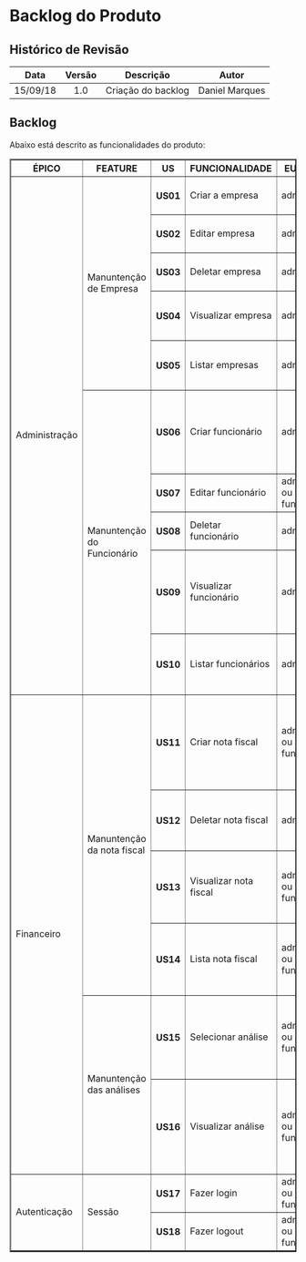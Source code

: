 # Backlog do Produto

## Histórico de Revisão

| Data | Versão | Descrição | Autor |
|:----:|:------:|:---------:|:-----:|
| 15/09/18 | 1.0 | Criação do backlog | Daniel Marques |

## Backlog

Abaixo está descrito as funcionalidades do produto:

<table border="2">
  <tr>
    <th>ÉPICO</th>
    <th>FEATURE</th>
    <th>US</th>
    <th>FUNCIONALIDADE</th>
    <th>EU, COMO...</th>
    <th>DESEJO...</th>
    <th>PARA...</th>
    <th>PRIORIDADE</th>
    <th>PONTUAÇÃO</th>
    <th>STATUS</th>
  </tr>
  <tr>
    <td rowspan="10">Administração</td>
    <td rowspan="5">Manuntenção de Empresa</td>
    <th>US01</th>
    <td>Criar a empresa</td>
    <td>administrador</td>
    <td>criar uma empresa</td>
    <td>adicionar funcionários a essa empresa</td>
    <td>Must</td>
    <td>5</td>
    <td>Não implementado</td>
  </tr>
  <tr>
    <th>US02</th>
    <td>Editar empresa</td>
    <td>administrador</td>
    <td>editar uma empresa</td>
    <td>modificar informações da empresa</td>
    <td>Should</td>
    <td>5</td>
    <td>Não implementado</td>
  </tr>
  <tr>
    <th>US03</th>
    <td>Deletar empresa</td>
    <td>administrador</td>
    <td>deletar uma empresa</td>
    <td>apagar informações da empresa</td>
    <td>Should</td>
    <td>5</td>
    <td>Não implementado</td>
  </tr>
  <tr>
    <th>US04</th>
    <td>Visualizar empresa</td>
    <td>administrador</td>
    <td>visualizar uma empresa</td>
    <td>ter conhecimento dos dados da empresa</td>
    <td>Should</td>
    <td>5</td>
    <td>Não implementado</td>
  </tr>
  <tr>
    <th>US05</th>
    <td>Listar empresas</td>
    <td>administrador</td>
    <td>visualizar a lista de empresas</td>
    <td>ter conhecimento das empresas registradas</td>
    <td>Should</td>
    <td>5</td>
    <td>Não implementado</td>
  </tr>
  <tr>
    <td rowspan="5">Manuntenção do Funcionário</td>
    <th>US06</th>
    <td>Criar funcionário</td>
    <td>administrador</td>
    <td>criar a conta de um funcionário</td>
    <td>o funcionário ter acesso aos dados financeiros da empresa dentro do sistema</td>
    <td>Must</td>
    <td>5</td>
    <td>Não implementado</td>
  </tr>
  <tr>
    <th>US07</th>
    <td>Editar funcionário</td>
    <td>administrador ou funcionário</td>
    <td>editar os dados da minha conta</td>
    <td>manter os meus dados atualizados</td>
    <td>Should</td>
    <td>5</td>
    <td>Não implementado</td>
  </tr>
  <tr>
    <th>US08</th>
    <td>Deletar funcionário</td>
    <td>administrador</td>
    <td>deletar a conta de um funcionário</td>
    <td>apagar conta não utilizada mais</td>
    <td>Should</td>
    <td>5</td>
    <td>Não implementado</td>
  </tr>
  <tr>
    <th>US09</th>
    <td>Visualizar funcionário</td>
    <td>administrador</td>
    <td>visualizar a conta de um funcionário</td>
    <td>ter conhecimento dos dados do funcionário e a empresa relacionada a ele</td>
    <td>Should</td>
    <td>5</td>
    <td>Não implementado</td>
  </tr>
  <tr>
    <th>US10</th>
    <td>Listar funcionários</td>
    <td>administrador</td>
    <td>visualizar a lista de contas de funcionários</td>
    <td>ter conhecimento dos funcionários registrados</td>
    <td>Should</td>
    <td>5</td>
    <td>Não implementado</td>
  </tr>
  <tr>
    <td rowspan="6">Financeiro</td>
    <td rowspan="4">Manuntenção da nota fiscal</td>
    <th>US11</th>
    <td>Criar nota fiscal</td>
    <td>administrador ou funcionário</td>
    <td>ler e armazenar os dados da nota fiscal a partir de pdf's nativos</td>
    <td>poder gerenciar os gastos da empresa, assim, planejar as estratégias futuras</td>
    <td>Must</td>
    <td>13</td>
    <td>Não implementado</td>
  </tr>
  <tr>
    <th>US12</th>
    <td>Deletar nota fiscal</td>
    <td>administrador</td>
    <td>deletar uma nota fiscal já registrada</td>
    <td>apagar o registro de algum nota fiscal do sistema</td>
    <td>Must</td>
    <td>8</td>
    <td>Não implementado</td>
  </tr>
  <tr>
    <th>US13</th>
    <td>Visualizar nota fiscal</td>
    <td>administrador ou funcionário</td>
    <td>visualizar dados de uma nota fiscal específica</td>
    <td>ter conhecimento dos gastos registrados em uma nota fiscal</td>
    <td>Must</td>
    <td>5</td>
    <td>Não implementado</td>
  </tr>
  <tr>
    <th>US14</th>
    <td>Lista nota fiscal</td>
    <td>administrador ou funcionário</td>
    <td>listar notas fiscais registradas no sistema</td>
    <td>ter conhecimento das notas fiscais registradas no sistema</td>
    <td>Must</td>
    <td>5</td>
    <td>Não implementado</td>
  </tr>
  <tr>
    <td rowspan="2">Manuntenção das análises</td>
    <th>US15</th>
    <td>Selecionar análise</td>
    <td>administrador ou funcionário</td>
    <td>selecionar uma opção de análise financeira</td>
    <td>ter uma visão de negócio mais ampliada a partir de vários tipos de análises</td>
    <td>Must</td>
    <td>21</td>
    <td>Não implementado</td>
  </tr>
  <tr>
    <th>US16</th>
    <td>Visualizar análise</td>
    <td>administrador ou funcionário</td>
    <td>visualizar detalhadamente uma análise específica</td>
    <td>para ter conhecimento da análise dos gastos de um determinado período de tempo</td>
    <td>Must</td>
    <td>8</td>
    <td>Não implementado</td>
  </tr>

  <tr>
    <td rowspan="2">Autenticação</td>
    <td rowspan="2">Sessão</td>
    <th>US17</th>
    <td>Fazer login</td>
    <td>administrador ou funcionário</td>
    <td>entrar na minha conta</td>
    <td>para ter acesso ao sistema</td>
    <td>Must</td>
    <td>8</td>
    <td>Não implementado</td>
  </tr>
  <tr>
    <th>US18</th>
    <td>Fazer logout</td>
    <td>administrador ou funcionário</td>
    <td>sair da minha conta</td>
    <td>poder encerrar a minha sessão</td>
    <td>Must</td>
    <td>5</td>
    <td>Não implementado</td>
  </tr>
</table>
